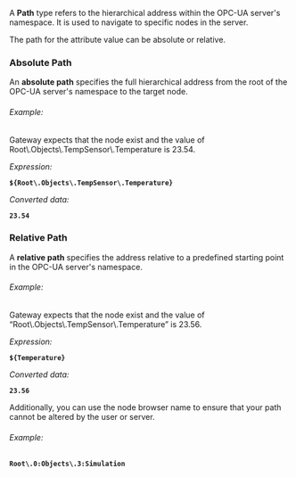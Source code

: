 A **Path** type refers to the hierarchical address within the OPC-UA server's namespace. It is used to navigate to specific 
nodes in the server.

The path for the attribute value can be absolute or relative.

### Absolute Path
An **absolute path** specifies the full hierarchical address from the root of the OPC-UA server's namespace to the target node.

###### Example:
Gateway expects that the node exist and the value of Root\\.Objects\\.TempSensor\\.Temperature is 23.54.

_Expression:_

**`${Root\.Objects\.TempSensor\.Temperature}`**

_Converted data:_

**`23.54`**

### Relative Path
A **relative path** specifies the address relative to a predefined starting point in the OPC-UA server's namespace.
###### Example:
Gateway expects that the node exist and the value of “Root\\.Objects\\.TempSensor\\.Temperature” is 23.56.

_Expression:_

**`${Temperature}`**

_Converted data:_

**`23.56`**

Additionally, you can use the node browser name to ensure that your path cannot be altered by the user or server.

###### Example:
**`Root\.0:Objects\.3:Simulation`**
